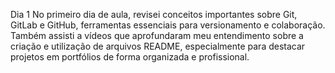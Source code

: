 Dia 1
 No primeiro dia de aula, revisei conceitos importantes sobre Git, GitLab e GitHub, ferramentas essenciais para versionamento e colaboração. Também assisti a vídeos que aprofundaram meu entendimento sobre a criação e utilização de arquivos README, especialmente para destacar projetos em portfólios de forma organizada e profissional.
